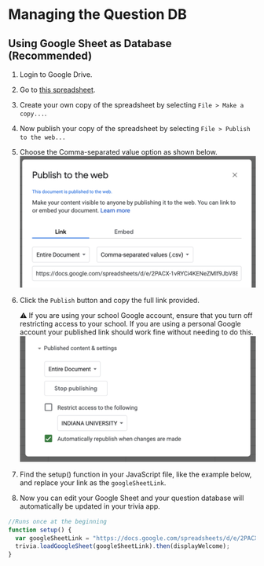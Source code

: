 # Managing the Question DB

## Using Google Sheet as Database \(Recommended\)

1. Login to Google Drive.
2. Go to [this spreadsheet](https://docs.google.com/spreadsheets/d/1r58warugRYIwFIAkH2rk4h7OboZnDe1l5C23EXn4nY0/edit?usp=sharing).
3. Create your own copy of the spreadsheet by selecting `File > Make a copy...`.
4. Now publish your copy of the spreadsheet by selecting `File > Publish to the web...` 
5. Choose the Comma-separated value option as shown below.  ![](../.gitbook/assets/image.png) 
6. Click the `Publish` button and copy the full link provided.

   ⚠️ If you are using your school Google account, ensure that you turn off restricting access to your school. If you are using a personal Google account your published link should work fine without needing to do this.  
    ![](../.gitbook/assets/image%20%281%29.png) 

7. Find the setup\(\) function in your JavaScript file, like the example below, and replace your link as the `googleSheetLink`. 
8. Now you can edit your Google Sheet and your question database will automatically be updated in your trivia app.

```javascript
//Runs once at the beginning
function setup() {
  var googleSheetLink = "https://docs.google.com/spreadsheets/d/e/2PACX-1vRYCi4KENeZMlf9JbV8BhVrdOHse2250INSiRo7gEYWUYp3V0jiWFKWcnm1jzx5q1BMsmd9fOopk2Z_/pub?output=csv";
  trivia.loadGoogleSheet(googleSheetLink).then(displayWelcome); 
}
```

